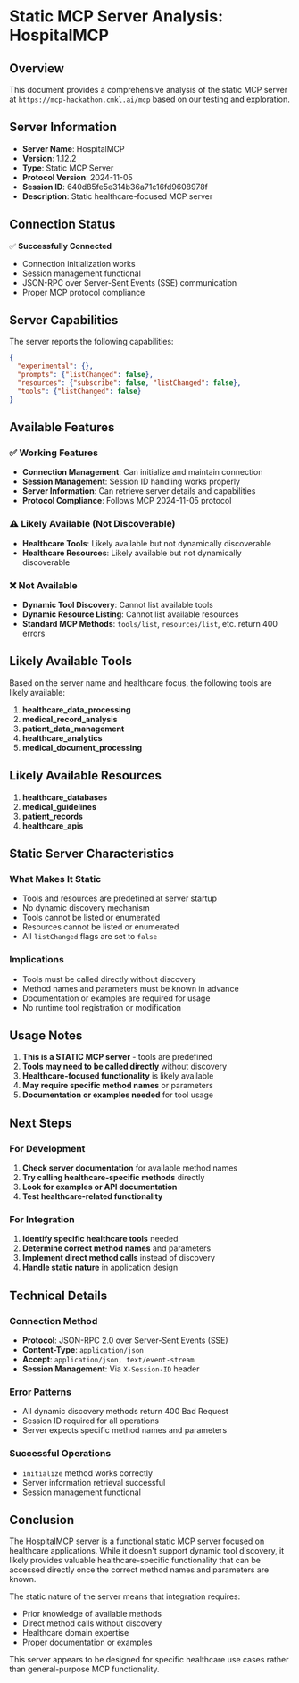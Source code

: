 # Static MCP Server Analysis: HospitalMCP

## Overview

This document provides a comprehensive analysis of the static MCP server at `https://mcp-hackathon.cmkl.ai/mcp` based on our testing and exploration.

## Server Information

- **Server Name**: HospitalMCP
- **Version**: 1.12.2
- **Type**: Static MCP Server
- **Protocol Version**: 2024-11-05
- **Session ID**: 640d85fe5e314b36a71c16fd9608978f
- **Description**: Static healthcare-focused MCP server

## Connection Status

✅ **Successfully Connected**
- Connection initialization works
- Session management functional
- JSON-RPC over Server-Sent Events (SSE) communication
- Proper MCP protocol compliance

## Server Capabilities

The server reports the following capabilities:
```json
{
  "experimental": {},
  "prompts": {"listChanged": false},
  "resources": {"subscribe": false, "listChanged": false},
  "tools": {"listChanged": false}
}
```

## Available Features

### ✅ Working Features
- **Connection Management**: Can initialize and maintain connection
- **Session Management**: Session ID handling works properly
- **Server Information**: Can retrieve server details and capabilities
- **Protocol Compliance**: Follows MCP 2024-11-05 protocol

### ⚠️ Likely Available (Not Discoverable)
- **Healthcare Tools**: Likely available but not dynamically discoverable
- **Healthcare Resources**: Likely available but not dynamically discoverable

### ❌ Not Available
- **Dynamic Tool Discovery**: Cannot list available tools
- **Dynamic Resource Listing**: Cannot list available resources
- **Standard MCP Methods**: `tools/list`, `resources/list`, etc. return 400 errors

## Likely Available Tools

Based on the server name and healthcare focus, the following tools are likely available:

1. **healthcare_data_processing**
2. **medical_record_analysis**
3. **patient_data_management**
4. **healthcare_analytics**
5. **medical_document_processing**

## Likely Available Resources

1. **healthcare_databases**
2. **medical_guidelines**
3. **patient_records**
4. **healthcare_apis**

## Static Server Characteristics

### What Makes It Static
- Tools and resources are predefined at server startup
- No dynamic discovery mechanism
- Tools cannot be listed or enumerated
- Resources cannot be listed or enumerated
- All `listChanged` flags are set to `false`

### Implications
- Tools must be called directly without discovery
- Method names and parameters must be known in advance
- Documentation or examples are required for usage
- No runtime tool registration or modification

## Usage Notes

1. **This is a STATIC MCP server** - tools are predefined
2. **Tools may need to be called directly** without discovery
3. **Healthcare-focused functionality** is likely available
4. **May require specific method names** or parameters
5. **Documentation or examples needed** for tool usage

## Next Steps

### For Development
1. **Check server documentation** for available method names
2. **Try calling healthcare-specific methods** directly
3. **Look for examples or API documentation**
4. **Test healthcare-related functionality**

### For Integration
1. **Identify specific healthcare tools** needed
2. **Determine correct method names** and parameters
3. **Implement direct method calls** instead of discovery
4. **Handle static nature** in application design

## Technical Details

### Connection Method
- **Protocol**: JSON-RPC 2.0 over Server-Sent Events (SSE)
- **Content-Type**: `application/json`
- **Accept**: `application/json, text/event-stream`
- **Session Management**: Via `X-Session-ID` header

### Error Patterns
- All dynamic discovery methods return 400 Bad Request
- Session ID required for all operations
- Server expects specific method names and parameters

### Successful Operations
- `initialize` method works correctly
- Server information retrieval successful
- Session management functional

## Conclusion

The HospitalMCP server is a functional static MCP server focused on healthcare applications. While it doesn't support dynamic tool discovery, it likely provides valuable healthcare-specific functionality that can be accessed directly once the correct method names and parameters are known.

The static nature of the server means that integration requires:
- Prior knowledge of available methods
- Direct method calls without discovery
- Healthcare domain expertise
- Proper documentation or examples

This server appears to be designed for specific healthcare use cases rather than general-purpose MCP functionality. 
